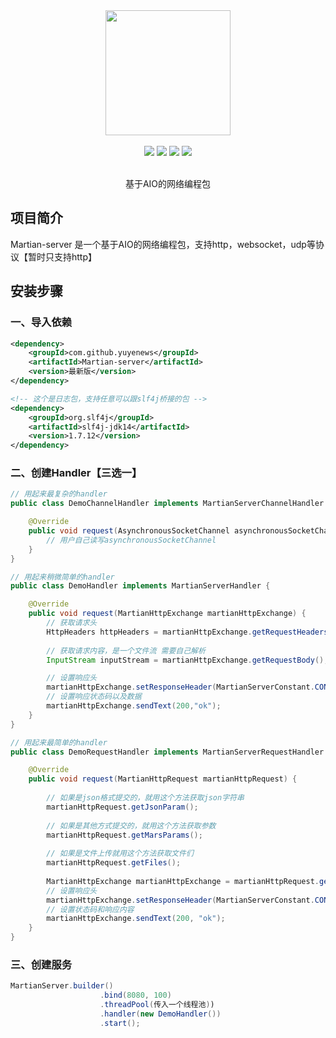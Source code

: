 <div align=center>
<img width="200px;" src="http://mars-framework.com/img/logo-github.png"/>
</div>

<br/>

<div align=center>

<img src="https://img.shields.io/badge/licenes-MIT-brightgreen.svg"/>
<img src="https://img.shields.io/badge/jdk-11+-brightgreen.svg"/>
<img src="https://img.shields.io/badge/maven-3.5.4+-brightgreen.svg"/>
<img src="https://img.shields.io/badge/release-master-brightgreen.svg"/>

</div>

<br/>

<div align=center>

基于AIO的网络编程包

</div>

## 项目简介

Martian-server 是一个基于AIO的网络编程包，支持http，websocket，udp等协议【暂时只支持http】

## 安装步骤

### 一、导入依赖

```xml
<dependency>
    <groupId>com.github.yuyenews</groupId>
    <artifactId>Martian-server</artifactId>
    <version>最新版</version>
</dependency>

<!-- 这个是日志包，支持任意可以跟slf4j桥接的包 -->
<dependency>
    <groupId>org.slf4j</groupId>
    <artifactId>slf4j-jdk14</artifactId>
    <version>1.7.12</version>
</dependency>
```
### 二、创建Handler【三选一】
```java
// 用起来最复杂的handler
public class DemoChannelHandler implements MartianServerChannelHandler {

    @Override
    public void request(AsynchronousSocketChannel asynchronousSocketChannel) {
        // 用户自己读写asynchronousSocketChannel
    }
}

// 用起来稍微简单的handler
public class DemoHandler implements MartianServerHandler {

    @Override
    public void request(MartianHttpExchange martianHttpExchange) {
        // 获取请求头
        HttpHeaders httpHeaders = martianHttpExchange.getRequestHeaders();
  
        // 获取请求内容，是一个文件流 需要自己解析
        InputStream inputStream = martianHttpExchange.getRequestBody();

        // 设置响应头
        martianHttpExchange.setResponseHeader(MartianServerConstant.CONTENT_TYPE,MartianServerConstant.RESPONSE_CONTENT_TYPE);
        // 设置响应状态码以及数据
        martianHttpExchange.sendText(200,"ok");
    }
}

// 用起来最简单的handler
public class DemoRequestHandler implements MartianServerRequestHandler {

    @Override
    public void request(MartianHttpRequest martianHttpRequest) {
        
        // 如果是json格式提交的，就用这个方法获取json字符串
        martianHttpRequest.getJsonParam();
        
        // 如果是其他方式提交的，就用这个方法获取参数
        martianHttpRequest.getMarsParams();
        
        // 如果是文件上传就用这个方法获取文件们
        martianHttpRequest.getFiles();
        
        MartianHttpExchange martianHttpExchange = martianHttpRequest.getMartianHttpExchange();
        // 设置响应头
        martianHttpExchange.setResponseHeader(MartianServerConstant.CONTENT_TYPE, MartianServerConstant.RESPONSE_CONTENT_TYPE);
        // 设置状态码和响应内容
        martianHttpExchange.sendText(200, "ok");
    }
}
```

### 三、创建服务
```java
MartianServer.builder()
                    .bind(8080, 100)
                    .threadPool(传入一个线程池))
                    .handler(new DemoHandler())
                    .start();
```